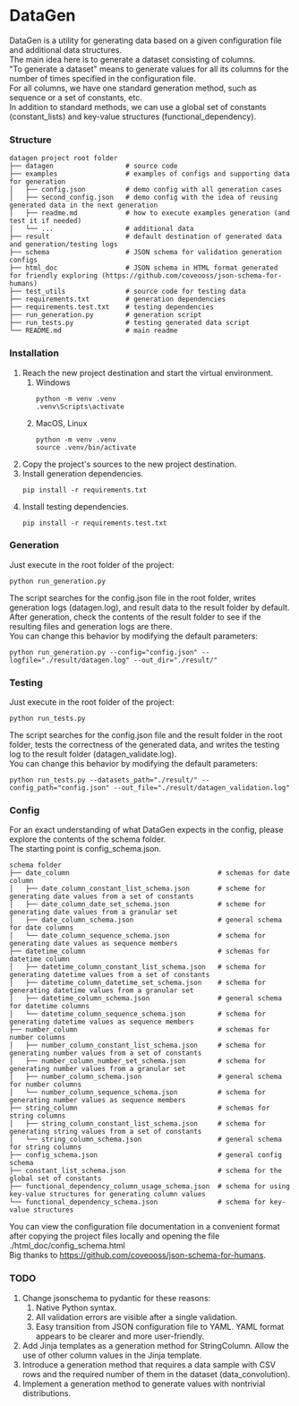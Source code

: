 # DataGen
DataGen is a utility for generating data based on a given configuration file and additional data structures. \
The main idea here is to generate a dataset consisting of columns. \
"To generate a dataset" means to generate values for all its columns for the number of times specified in the configuration file. \
For all columns, we have one standard generation method, such as sequence or a set of constants, etc. \
In addition to standard methods, we can use a global set of constants (constant_lists) and key-value structures (functional_dependency).

### Structure
```
datagen project root folder
├── datagen                  # source code
├── examples                 # examples of configs and supporting data for generation
│   ├── config.json          # demo config with all generation cases
│   ├── second_config.json   # demo config with the idea of reusing generated data in the next generation
│   ├── readme.md            # how to execute examples generation (and test it if needed) 
│   └── ...                  # additional data
├── result                   # default destination of generated data and generation/testing logs
├── schema                   # JSON schema for validation generation configs
├── html_doc                 # JSON schema in HTML format generated for friendly exploring (https://github.com/coveooss/json-schema-for-humans)
├── test_utils               # source code for testing data
├── requirements.txt         # generation dependencies 
├── requirements.test.txt    # testing dependencies
├── run_generation.py        # generation script
├── run_tests.py             # testing generated data script
└── README.md                # main readme
```
### Installation
1. Reach the new project destination and start the virtual environment.
   1. Windows
      ```
      python -m venv .venv
      .venv\Scripts\activate
      ```
   2. MacOS, Linux
      ```
      python -m venv .venv
      source .venv/bin/activate
      ```
2. Copy the project's sources to the new project destination.
3. Install generation dependencies.
    ```
    pip install -r requirements.txt
    ```
4. Install testing dependencies.
    ```
    pip install -r requirements.test.txt
    ```
### Generation
Just execute in the root folder of the project:
```
python run_generation.py  
```
The script searches for the config.json file in the root folder, writes generation logs (datagen.log), and result data to the result folder by default. \
After generation, check the contents of the result folder to see if the resulting files and generation logs are there. \
You can change this behavior by modifying the default parameters:
```
python run_generation.py --config="config.json" --logfile="./result/datagen.log" --out_dir="./result/"
```
### Testing
Just execute in the root folder of the project:
```
python run_tests.py  
```
The script searches for the config.json file and the result folder in the root folder, tests the correctness of the generated data, and writes the testing log to the result folder (datagen_validate.log).\
You can change this behavior by modifying the default parameters:
```
python run_tests.py --datasets_path="./result/" --config_path="config.json" --out_file="./result/datagen_validation.log"
```
### Config
For an exact understanding of what DataGen expects in the config, please explore the contents of the schema folder. \
The starting point is config_schema.json. 
```
schema folder
├── date_column                                     # schemas for date column
│   ├── date_column_constant_list_schema.json       # scheme for generating date values from a set of constants 
│   ├── date_column_date_set_schema.json            # scheme for generating date values from a granular set
│   ├── date_column_schema.json                     # general schema for date columns
│   └── date_column_sequence_schema.json            # schema for generating date values as sequence members
├── datetime_column                                 # schemas for datetime column
│   ├── datetime_column_constant_list_schema.json   # schema for generating datetime values from a set of constants 
│   ├── datetime_column_datetime_set_schema.json    # schema for generating datetime values from a granular set
│   ├── datetime_column_schema.json                 # general schema for datetime columns
│   └── datetime_column_sequence_schema.json        # schema for generating datetime values as sequence members
├── number_column                                   # schemas for number columns
│   ├── number_column_constant_list_schema.json     # schema for generating number values from a set of constants  
│   ├── number_column_number_set_schema.json        # schema for generating number values from a granular set
│   ├── number_column_schema.json                   # general schema for number columns
│   └── number_column_sequence_schema.json          # schema for generating number values as sequence members
├── string_column                                   # schemas for string columns
│   ├── string_column_constant_list_schema.json     # schema for generating string values from a set of constants
│   └── string_column_schema.json                   # general schema for string columns
├── config_schema.json                              # general config schema  
├── constant_list_schema.json                       # schema for the global set of constants
├── functional_dependency_column_usage_schema.json  # schema for using key-value structures for generating column values
└── functional_dependency_schema.json               # schema for key-value structures
```
You can view the configuration file documentation in a convenient format after copying the project files locally and opening the file ./html_doc/config_schema.html \
Big thanks to https://github.com/coveooss/json-schema-for-humans.
### TODO
1. Change jsonschema to pydantic for these reasons:
   1. Native Python syntax.
   2. All validation errors are visible after a single validation.
   3. Easy transition from JSON configuration file to YAML. YAML format appears to be clearer and more user-friendly.
2. Add Jinja templates as a generation method for StringColumn. Allow the use of other column values in the Jinja template.
3. Introduce a generation method that requires a data sample with CSV rows and the required number of them in the dataset (data_convolution).
4. Implement a generation method to generate values with nontrivial distributions.